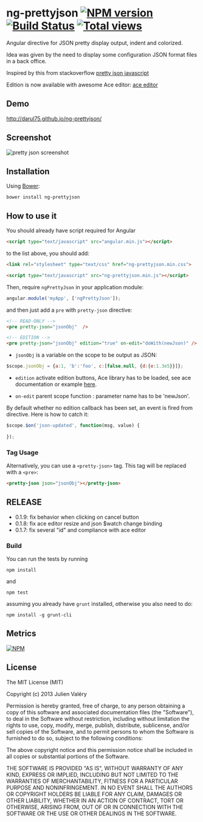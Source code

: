 ng-prettyjson [![NPM version](https://badge.fury.io/js/ng-prettyjson.png)](http://badge.fury.io/js/ng-prettyjson) [![Build Status](https://travis-ci.org/darul75/ng-prettyjson.png?branch=master)](https://travis-ci.org/darul75/ng-prettyjson) [![Total views](https://sourcegraph.com/api/repos/github.com/darul75/ng-prettyjson/counters/views.png)](https://sourcegraph.com/github.com/darul75/ng-prettyjson)
=====================

Angular directive for JSON pretty display output, indent and colorized.

Idea was given by the need to display some configuration JSON format files in a back office.

Inspired by this from stackoverflow
[pretty json javascript](http://stackoverflow.com/questions/4810841/json-pretty-print-using-javascript)

Edition is now available with awesome Ace editor:
[ace editor](http://ace.c9.io/)

Demo
------------
http://darul75.github.io/ng-prettyjson/


Screenshot
------------
![pretty json screenshot](http://darul75.github.io/ng-prettyjson/images/capture.png "pretty json screenshot")

Installation
------------

Using [Bower](http://bower.io):

```
bower install ng-prettyjson
```

How to use it
-------------

You should already have script required for Angular

```html
<script type="text/javascript" src="angular.min.js"></script>
```

to the list above, you should add:

```html
<link rel="stylesheet" type="text/css" href="ng-prettyjson.min.css">
```

```html
<script type="text/javascript" src="ng-prettyjson.min.js"></script>
```

Then, require `ngPrettyJson` in your application module:

```javascript
angular.module('myApp', ['ngPrettyJson']);
```

and then just add a `pre` with `pretty-json` directive:

```html
<!-- READ-ONLY -->
<pre pretty-json="jsonObj"  />

<!-- EDITION -->
<pre pretty-json="jsonObj" edition="true" on-edit="doWith(newJson)" />
```

* `jsonObj` is a variable on the scope to be output as JSON:

```javascript
$scope.jsonObj = {a:1, 'b':'foo', c:[false,null, {d:{e:1.3e5}}]};
```

* `edition` activate edition buttons, Ace library has to be loaded, see ace documentation or example [here](https://github.com/darul75/ng-prettyjson/blob/master/demo/ng-prettyjson.html).

* `on-edit` parent scope function : parameter name has to be 'newJson'.

By default whether no edition callback has been set, an event is fired from directive. Here is how to catch it:

```javascript
$scope.$on('json-updated', function(msg, value) {
	
});
```

### Tag Usage

Alternatively, you can use a `<pretty-json>` tag.  This tag will be replaced with a `<pre>`:

```html
<pretty-json json="jsonObj"></pretty-json>
```

RELEASE
-------------

* 0.1.9: fix behavior when clicking on cancel button
* 0.1.8: fix ace editor resize and json $watch change binding
* 0.1.7: fix several "id" and compliance with ace editor

### Build

You can run the tests by running

```
npm install
```
and
```
npm test
```

assuming you already have `grunt` installed, otherwise you also need to do:

```
npm install -g grunt-cli
```

## Metrics

[![NPM](https://nodei.co/npm/ng-prettyjson.png?downloads=true&downloadRank=true&stars=true)](https://nodei.co/npm/ng-prettyjson/)

## License

The MIT License (MIT)

Copyright (c) 2013 Julien Valéry

Permission is hereby granted, free of charge, to any person obtaining a copy
of this software and associated documentation files (the "Software"), to deal
in the Software without restriction, including without limitation the rights
to use, copy, modify, merge, publish, distribute, sublicense, and/or sell
copies of the Software, and to permit persons to whom the Software is
furnished to do so, subject to the following conditions:

The above copyright notice and this permission notice shall be included in
all copies or substantial portions of the Software.

THE SOFTWARE IS PROVIDED "AS IS", WITHOUT WARRANTY OF ANY KIND, EXPRESS OR
IMPLIED, INCLUDING BUT NOT LIMITED TO THE WARRANTIES OF MERCHANTABILITY,
FITNESS FOR A PARTICULAR PURPOSE AND NONINFRINGEMENT. IN NO EVENT SHALL THE
AUTHORS OR COPYRIGHT HOLDERS BE LIABLE FOR ANY CLAIM, DAMAGES OR OTHER
LIABILITY, WHETHER IN AN ACTION OF CONTRACT, TORT OR OTHERWISE, ARISING FROM,
OUT OF OR IN CONNECTION WITH THE SOFTWARE OR THE USE OR OTHER DEALINGS IN
THE SOFTWARE.




